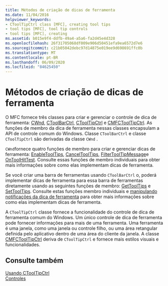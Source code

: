 ```yaml
---
title: Métodos de criação de dicas de ferramenta
ms.date: 11/04/2016
helpviewer_keywords:
- CToolTipCtrl class [MFC], creating tool tips
- tool tips [MFC], tool tip controls
- tool tips [MFC], creating
ms.assetid: b015e9f4-ddfb-49a4-a5a6-fa2d45e4d328
ms.openlocfilehash: 26f31705068df009e906d50451efa9ea6572d7e6
ms.sourcegitcommit: c21b05042debc97d14875e019ee9d698691ffc0b
ms.translationtype: MT
ms.contentlocale: pt-BR
ms.lasthandoff: 06/09/2020
ms.locfileid: "84625450"
---
```

# <a name="methods-of-creating-tool-tips"></a>Métodos de criação de dicas de ferramenta

O MFC fornece três classes para criar e gerenciar o controle de dica de ferramenta: [CWnd](reference/cwnd-class.md), [CToolBarCtrl](reference/ctoolbarctrl-class.md), [CToolTipCtrl](reference/ctooltipctrl-class.md) e [CMFCToolTipCtrl](reference/cmfctooltipctrl-class.md). As funções de membro da dica de ferramenta nessas classes encapsulam a API de controle comum do Windows. Classe `CToolBarCtrl` e classe `CToolTipCtrl` são derivadas da classe `CWnd` .

`CWnd`fornece quatro funções de membro para criar e gerenciar dicas de ferramenta: [EnableToolTips](reference/cwnd-class.md#enabletooltips), [CancelToolTips](reference/cwnd-class.md#canceltooltips), [FilterToolTipMessage](reference/cwnd-class.md#filtertooltipmessage)e [OnToolHitTest](reference/cwnd-class.md#ontoolhittest). Consulte essas funções de membro individuais para obter mais informações sobre como elas implementam dicas de ferramenta.

Se você criar uma barra de ferramentas usando `CToolBarCtrl` o, poderá implementar dicas de ferramenta para essa barra de ferramentas diretamente usando as seguintes funções de membro: [GetToolTips](reference/ctoolbarctrl-class.md#gettooltips) e [SetToolTips](reference/ctoolbarctrl-class.md#settooltips). Consulte estas funções membro individuais e [manipulando notificações da dica de ferramenta](handling-tool-tip-notifications.md) para obter mais informações sobre como elas implementam dicas de ferramenta.

A `CToolTipCtrl` classe fornece a funcionalidade do controle de dica de ferramenta comum do Windows. Um único controle de dica de ferramenta pode fornecer informações para mais de uma ferramenta. Uma ferramenta é uma janela, como uma janela ou controle filho, ou uma área retangular definida pelo aplicativo dentro de uma área do cliente da janela. A classe [CMFCToolTipCtrl](reference/cmfctooltipctrl-class.md) deriva de `CToolTipCtrl` e fornece mais estilos visuais e funcionalidades.

## <a name="see-also"></a>Consulte também

[Usando CToolTipCtrl](using-ctooltipctrl.md)<br/>
[Controles](controls-mfc.md)
